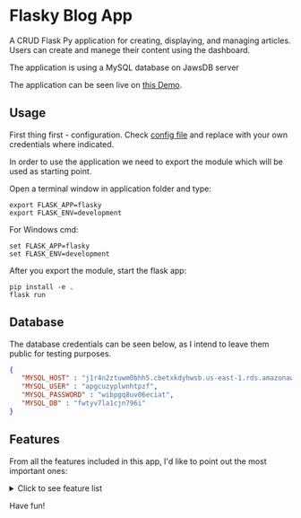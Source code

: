 # Flasky Blog App

A CRUD Flask Py application for creating, displaying, and managing articles. 
Users can create and manege their content using the dashboard.

The application is using a MySQL database on JawsDB server

The application can be seen live on [this Demo](https://flasky-article-app.herokuapp.com/).

## Usage
First thing first - configuration. Check [config file](./flasky/config.py) and replace with your own credentials where indicated.


In order to use the application we need to export the module which will be used as starting point.

<summary>Open a terminal window in application folder and type:</summary>

```
export FLASK_APP=flasky
export FLASK_ENV=development
```

<summary>For Windows cmd:</summary>

```
set FLASK_APP=flasky
set FLASK_ENV=development
```

<summary>After you export the module, start the flask app:</summary>

```
pip install -e .
flask run
```

## Database
 The database credentials can be seen below, as I intend to leave them public for testing purposes.

 ``` json
 {
    "MYSQL_HOST" : "j1r4n2ztuwm0bhh5.cbetxkdyhwsb.us-east-1.rds.amazonaws.com",
    "MYSQL_USER" : "apgcuzyplwnhtpzf",
    "MYSQL_PASSWORD" : "wibpgq8uv06eciat",
    "MYSQL_DB" : "fwtyv7la1cjn796i"
}
```

## Features
 From all the features included in this app, I'd like to point out the most important ones:
 <details><summary>Click to see feature list</summary>
        <ul>
            <li>Bootstrap4, Fontawesome and GoogleFonts for creating website UI/UX.</li>
            <li>JawsDB for creating and managing database tables.</li>
            <li>App is currently hosted on Heroku.</li>
            <li>Using Git alongside app development.</li>
            <li>OAuth2 integration with Google.</li>
            <li>Google reCAPTCHA v3 on login and register pages.</li>
            <li>Using WTForms for validating Flask forms.</li>
            <li>Integrated Stripe and PayPal payment methods.</li>
            <li>Integrated Flask-mail for sending mails.</li>
            <li>Using Crypto for encrypting and generating user activation tokens.</li>
            <li>Allowed users to upload images for thier articles.</li>
            <li>Share buttons for Facebook and Twitter on article pages.</li>
            <li>Created user dashboard to manage their personal articles.</li>
            <li>Using CKEditor for creating a well formatted text for articles.</li>
            <li>Using flask processors to clear and select data to display on articles thumbnail.</li>
            <li>Using flask processors to generate a unique and random color for each article on Artciles page.</li>
            <li>Using @wraps to create middleware for user authentication.</li>
            <li>Flask error handling for HTTP 400,404 and 500 errors.</li>
        </ul>
   </details>

Have fun!

